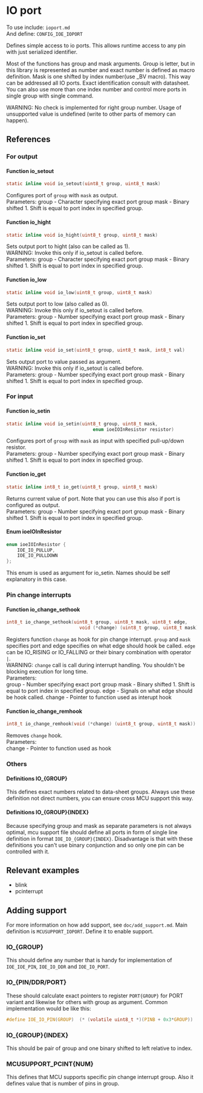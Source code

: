 IO port
=======
To use include: `ioport.md`  
And define: `CONFIG_IOE_IOPORT`

Defines simple access to io ports. This allows runtime access to any pin with just
serialized identifier.

Most of the functions has group and mask arguments. Group is letter, but in this
library is represented as number and exact number is defined as macro definition.
Mask is one shifted by index number(use \_BV macro). This way can be
addressed all IO ports. Exact identification consult with datasheet. You can also
use more than one index number and control more ports in single group with single
command.

WARNING: No check is implemented for right group number. Usage of unsupported
value is undefined (write to other parts of memory can happen).

## References
### For output
#### Function io_setout
```C
static inline void io_setout(uint8_t group, uint8_t mask)
```
Configures port of `group` with `mask` as output.  
Parameters:
    group - Character specifying exact port group
    mask  - Binary shifted 1. Shift is equal to port index in specified group.

#### Function io_hight
```C
static inline void io_hight(uint8_t group, uint8_t mask)
```
Sets output port to hight (also can be called as 1).  
WARNING: Invoke this only if io_setout is called before.  
Parameters:
    group - Character specifying exact port group
    mask  - Binary shifted 1. Shift is equal to port index in specified group.

#### Function io_low
```C
static inline void io_low(uint8_t group, uint8_t mask)
```
Sets output port to low (also called as 0).  
WARNING: Invoke this only if io_setout is called before.  
Parameters:
    group - Number specifying exact port group
    mask  - Binary shifted 1. Shift is equal to port index in specified group.

#### Function io_set
```C
static inline void io_set(uint8_t group, uint8_t mask, int8_t val)
```
Sets output port to value passed as argument.  
WARNING: Invoke this only if io_setout is called before.  
Parameters:
    group - Number specifying exact port group
    mask  - Binary shifted 1. Shift is equal to port index in specified group.

### For input
#### Function io_setin
```C
static inline void io_setin(uint8_t group, uint8_t mask,
                                enum ioeIOInResistor resistor)
```
Configures port of `group` with `mask` as input with specified pull-up/down
resistor.  
Parameters:
    group - Number specifying exact port group
    mask  - Binary shifted 1. Shift is equal to port index in specified group.

#### Function io_get
```C
static inline int8_t io_get(uint8_t group, uint8_t mask)
```
Returns current value of port. Note that you can use this also if port is
configured as output.  
Parameters:
    group - Number specifying exact port group
    mask  - Binary shifted 1. Shift is equal to port index in specified group.

#### Enum ioeIOInResistor
```C
enum ioeIOInResistor {
    IOE_IO_PULLUP,
    IOE_IO_PULLDOWN
};
```
This enum is used as argument for io_setin. Names should be self explanatory
in this case.

### Pin change interrupts
#### Function io_change_sethook
```C
int8_t io_change_sethook(uint8_t group, uint8_t mask, uint8_t edge,
                           void (*change) (uint8_t group, uint8_t mask))
```
Registers function `change` as hook for pin change interrupt. `group` and `mask`
specifies port and edge specifies on what edge should hook be called. `edge` can
be IO_RISING or IO_FALLING or their binary combination with operator
`|`.  
WARNING: `change` call is call during interrupt handling. You shouldn't be
blocking execution for long time.  
Parameters:  
    group  - Number specifying exact port group
    mask   - Binary shifted 1. Shift is equal to port index in specified group.
    edge   - Signals on what edge should be hook called.
    change - Pointer to function used as interupt hook

#### Function io_change_remhook
```C
int8_t io_change_remhook(void (*change) (uint8_t group, uint8_t mask))
```
Removes `change` hook.  
Parameters:  
    change - Pointer to function used as hook

### Others
#### Definitions IO_{GROUP}
This defines exact numbers related to data-sheet groups. Always use these
definition not direct numbers, you can ensure cross MCU support this way.

#### Definitions IO_{GROUP}{INDEX}
Because specifying group and mask as separate parameters is not always optimal,
mcu support file should define all ports in form of single line definition in
format `IOE_IO_{GROUP}{INDEX}`. Disadvantage is that with these definitions you
can't use binary conjunction and so only one pin can be controlled with it.

## Relevant examples
* blink
* pcinterrupt

## Adding support
For more information on how add support, see `doc/add_support.md`.
Main definition is `MCUSUPPORT_IOPORT`. Define it to enable support.

### IO_{GROUP}
This should define any number that is handy for implementation of `IOE_IOE_PIN`,
`IOE_IO_DDR` and `IOE_IO_PORT`.

### IO_{PIN/DDR/PORT}
These should calculate exact pointers to register `PORT{GROUP}` for PORT variant
and likewise for others with group as argument. Common implementation would be
like this:
```C
#define IOE_IO_PIN(GROUP)  (* (volatile uint8_t *)(PINB + 0x3*GROUP))
```
### IO_{GROUP}{INDEX}
This should be pair of group and one binary shifted to left relative to index.

### MCUSUPPORT_PCINT{NUM}
This defines that MCU supports specific pin change interrupt group. Also it
defines value that is number of pins in group.
